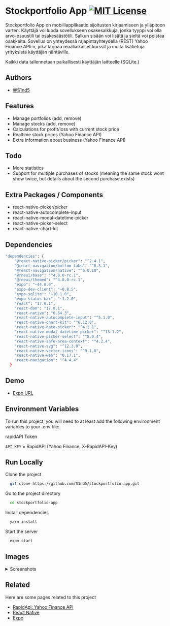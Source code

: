 # Stockportfolio App [![MIT License](https://img.shields.io/badge/license-MIT-blue.svg)](http://www.gnu.org/licenses/mit-3.0)

Stockportfolio App on mobiiliapplikaatio sijoitusten kirjaamiseen ja ylläpitoon varten. Käyttäjä voi luoda sovellukseen osakesalkkuja, jonka tyyppi voi olla arvo-osuustili tai osakesäästötili. Salkun sisään voi lisätä ja sieltä voi poistaa osakkeita. Sovellus on yhteydessä rajapintayhteydellä (REST) Yahoo Finance APIi:n, joka tarjoaa reaaliaikaiset kurssit ja muita lisätietoja yrityksistä käyttäjän nähtäville.

Kaikki data tallennetaan paikallisesti käyttäjän laitteelle (SQLite.)

## Authors

- [@S1nd5](https://www.github.com/S1nd5)

## Features

- Manage portfolios (add, remove)
- Manage stocks (add, remove)
- Calculations for profit/loss with current stock price
- Realtime stock prices (Yahoo Finance API)
- Extra information about business (Yahoo Finance API)

## Todo

- More statistics
- Support for multiple purchases of stocks (meaning the same stock wont show twice, but details about the second purchase exists)

## Extra Packages / Components

- react-native-picker/picker
- react-native-autocomplete-input
- react-native-modal-datetime-picker
- react-native-picker-select
- react-native-chart-kit

## Dependencies

```bash
"dependencies": {
    "@react-native-picker/picker": "^2.4.1",
    "@react-navigation/bottom-tabs": "^6.3.1",
    "@react-navigation/native": "^6.0.10",
    "@rneui/base": "^4.0.0-rc.1",
    "@rneui/themed": "^4.0.0-rc.1",
    "expo": "~44.0.0",
    "expo-dev-client": "~0.8.5",
    "expo-sqlite": "~10.1.0",
    "expo-status-bar": "~1.2.0",
    "react": "17.0.1",
    "react-dom": "17.0.1",
    "react-native": "0.64.3",
    "react-native-autocomplete-input": "^5.1.0",
    "react-native-chart-kit": "^6.12.0",
    "react-native-date-picker": "^4.2.1",
    "react-native-modal-datetime-picker": "^13.1.2",
    "react-native-picker-select": "^8.0.4",
    "react-native-safe-area-context": "^4.2.4",
    "react-native-svg": "^12.3.0",
    "react-native-vector-icons": "^9.1.0",
    "react-native-web": "0.17.1",
    "react-navigation": "^4.4.4"
  }
  ```

## Demo

- [Expo URL](https://expo.dev/@s4nd5/stockportfolio-app)

## Environment Variables

To run this project, you will need to at least add the following environment variables to your .env file:

rapidAPI Token

`API_KEY` = RapidAPI (Yahoo Finance, X-RapidAPI-Key)

## Run Locally

Clone the project

```bash
  git clone https://github.com/S1nd5/stockportfolio-app.git
```

Go to the project directory

```bash
  cd stockportfolio-app
```

Install dependencies

```bash
  yarn install
```

Start the server

```bash
  expo start
```
    
## Images

<details><summary>Screenshots</summary>
<a href="https://ibb.co/nDjpk15"><img src="https://i.ibb.co/NLKRYNH/1.png" alt="1" border="0" width="250"></a>
<a href="https://ibb.co/1JXtcJ1"><img src="https://i.ibb.co/Z1gp915/2.png" alt="2" border="0" width="250"></a>
<a href="https://ibb.co/jD7h6kj"><img src="https://i.ibb.co/0rPqDyz/3.png" alt="3" border="0" width="250"></a>
<a href="https://ibb.co/WvLrRG5"><img src="https://i.ibb.co/5hPQJG4/4.png" alt="4" border="0" width="250"></a>
<a href="https://ibb.co/cYn8McX"><img src="https://i.ibb.co/5KHjtWx/5.png" alt="5" border="0" width="250"></a>
<a href="https://ibb.co/d2RYxNH"><img src="https://i.ibb.co/Hzj83c9/6.png" alt="6" border="0" width="250"></a>
<a href="https://ibb.co/zH9106v"><img src="https://i.ibb.co/sJxhMWY/7.png" alt="7" border="0" width="250"></a>
<a href="https://ibb.co/PTdTphK"><img src="https://i.ibb.co/XyqyBs1/8.png" alt="8" border="0" width="250"></a>
<a href="https://ibb.co/DfzQc4n"><img src="https://i.ibb.co/zVQZ9sw/9.png" alt="9" border="0" width="250"></a>
<a href="https://ibb.co/0CPhXrr"><img src="https://i.ibb.co/n7hz0jj/10.png" alt="10" border="0" width="250"></a>
<a href="https://ibb.co/wW5Qt2N"><img src="https://i.ibb.co/VSfC6kW/11.png" alt="11" border="0" width="250"></a>
</details>

## Related

Here are some pages related to this project

- [RapidApi: Yahoo Finance API](https://rapidapi.com/apidojo/api/yh-finance/)
- [React Native](https://reactnative.dev/)
- [Expo](https://expo.dev/)
